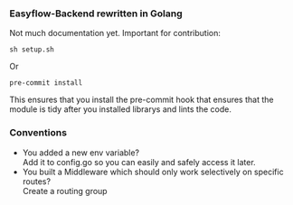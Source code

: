 ### Easyflow-Backend rewritten in Golang
Not much documentation yet. Important for contribution:
```
sh setup.sh
```
Or 
```
pre-commit install
```
This ensures that you install the pre-commit hook that ensures
that the module is tidy after you installed librarys and lints the code.

### Conventions
- You added a new env variable? \
Add it to config.go so you can easily and safely access it later.
- You built a Middleware which should only work selectively on specific routes? \
Create a routing group